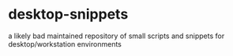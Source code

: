 desktop-snippets
===============

a likely bad maintained repository of small scripts and snippets for desktop/workstation environments
